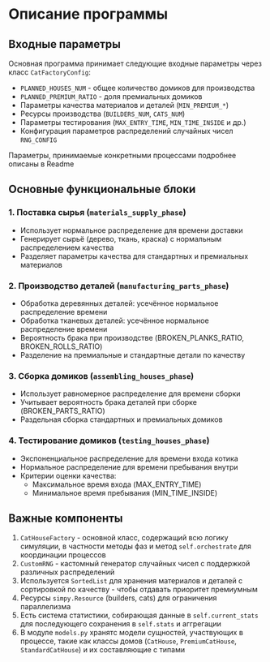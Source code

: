 # Описание программы

## Входные параметры
Основная программа принимает следующие входные параметры через класс `CatFactoryConfig`:
- `PLANNED_HOUSES_NUM` - общее количество домиков для производства
- `PLANNED_PREMIUM_RATIO` - доля премиальных домиков
- Параметры качества материалов и деталей (`MIN_PREMIUM_*`)
- Ресурсы производства (`BUILDERS_NUM`, `CATS_NUM`)
- Параметры тестирования (`MAX_ENTRY_TIME`, `MIN_TIME_INSIDE` и др.)
- Конфигурация параметров распределений случайных чисел `RNG_CONFIG`

Параметры, принимаемые конкретными процессами подробнее описаны в Readme

## Основные функциональные блоки

### 1. Поставка сырья (`materials_supply_phase`)
- Использует нормальное распределение для времени доставки
- Генерирует сырьё (дерево, ткань, краска) с нормальным распределением качества
- Разделяет параметры качества для стандартных и премиальных материалов

### 2. Производство деталей (`manufacturing_parts_phase`)
- Обработка деревянных деталей: усечённое нормальное распределение времени
- Обработка тканевых деталей: усечённое нормальное распределение времени
- Вероятность брака при производстве (BROKEN_PLANKS_RATIO, BROKEN_ROLLS_RATIO)
- Разделение на премиальные и стандартные детали по качеству

### 3. Сборка домиков (`assembling_houses_phase`)
- Использует равномерное распределение для времени сборки
- Учитывает вероятность брака деталей при сборке (BROKEN_PARTS_RATIO)
- Раздельная сборка стандартных и премиальных домиков

### 4. Тестирование домиков (`testing_houses_phase`)
- Экспоненциальное распределение для времени входа котика
- Нормальное распределение для времени пребывания внутри
- Критерии оценки качества:
  - Максимальное время входа (MAX_ENTRY_TIME)
  - Минимальное время пребывания (MIN_TIME_INSIDE)

## Важные компоненты
1. `CatHouseFactory` - основной класс, содержащий всю логику симуляции, в частности методы фаз и метод `self.orchestrate` для координации процессов
2. `CustomRNG` - кастомный генератор случайных чисел с поддержкой различных распределений
3. Используется `SortedList` для хранения материалов и деталей с сортировкой по качеству - чтобы отдавать приоритет премиумным
4. Ресурсы `simpy.Resource` (builders, cats) для ограничения параллелизма 
5. Есть система статистики, собирающая данные в `self.current_stats` для последующего сохранения в `self.stats` и аггрегации
6. В модуле `models.py` хранятс модели сущностей, участвующих в процессе, такие как классы домов (`CatHouse`, `PremiumCatHouse`, `StandardCatHouse`) и их составляющие с типами
